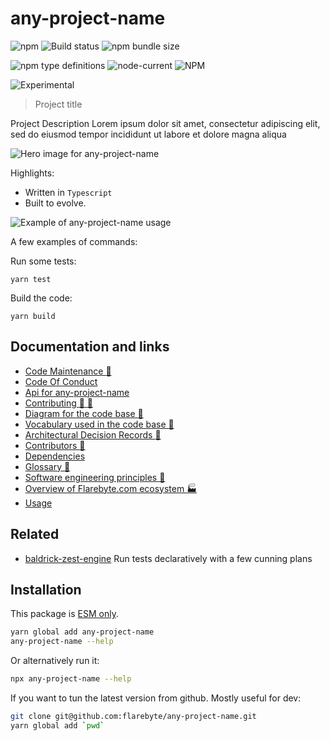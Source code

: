 # any-project-name

![npm](https://img.shields.io/npm/v/any-project-name) ![Build status](https://github.com/flarebyte/any-project-name/actions/workflows/main.yml/badge.svg) ![npm bundle size](https://img.shields.io/bundlephobia/min/any-project-name)

![npm type definitions](https://img.shields.io/npm/types/any-project-name) ![node-current](https://img.shields.io/node/v/any-project-name) ![NPM](https://img.shields.io/npm/l/any-project-name)

![Experimental](https://img.shields.io/badge/status-experimental-blue)

> Project title

Project Description Lorem ipsum dolor sit amet, consectetur adipiscing elit, sed do eiusmod tempor incididunt ut labore et dolore magna aliqua

![Hero image for any-project-name](any-project-name-hero-512.jpeg)

Highlights:

* Written in `Typescript`
* Built to evolve.

![Example of any-project-name usage](any-project-name-usage.gif "cli")


A few examples of commands:

Run some tests:
```
yarn test

```
Build the code:
```
yarn build

```

## Documentation and links

* [Code Maintenance :wrench:](MAINTENANCE.md)
* [Code Of Conduct](CODE_OF_CONDUCT.md)
* [Api for any-project-name](API.md)
* [Contributing :busts_in_silhouette: :construction:](CONTRIBUTING.md)
* [Diagram for the code base :triangular_ruler:](INTERNAL.md)
* [Vocabulary used in the code base :book:](CODE_VOCABULARY.md)
* [Architectural Decision Records :memo:](DECISIONS.md)
* [Contributors :busts_in_silhouette:](https://github.com/flarebyte/any-project-name/graphs/contributors)
* [Dependencies](https://github.com/flarebyte/any-project-name/network/dependencies)
* [Glossary :book:](https://github.com/flarebyte/overview/blob/main/GLOSSARY.md)
* [Software engineering principles :gem:](https://github.com/flarebyte/overview/blob/main/PRINCIPLES.md)
* [Overview of Flarebyte.com ecosystem :factory:](https://github.com/flarebyte/overview)
* [Usage](USAGE.md)

## Related

* [baldrick-zest-engine](https://github.com/flarebyte/baldrick-zest-engine) Run tests declaratively with a few cunning plans

## Installation

This package is [ESM only](https://blog.sindresorhus.com/get-ready-for-esm-aa53530b3f77).

```bash
yarn global add any-project-name
any-project-name --help
```
Or alternatively run it:
```bash
npx any-project-name --help
```
If you want to tun the latest version from github. Mostly useful for dev:
```bash
git clone git@github.com:flarebyte/any-project-name.git
yarn global add `pwd`
```